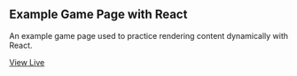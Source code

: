 ## Example Game Page with React

An example game page used to practice rendering content dynamically with React.

[View Live](http://edmtrv.github.io/game-page-react)
